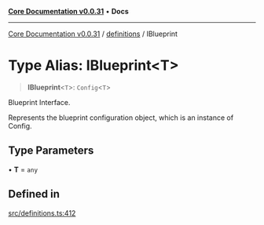 [**Core Documentation v0.0.31**](../../README.md) • **Docs**

***

[Core Documentation v0.0.31](../../modules.md) / [definitions](../README.md) / IBlueprint

# Type Alias: IBlueprint\<T\>

> **IBlueprint**\<`T`\>: `Config`\<`T`\>

Blueprint Interface.

Represents the blueprint configuration object, which is an instance of Config.

## Type Parameters

• **T** = `any`

## Defined in

[src/definitions.ts:412](https://github.com/stonemjs/core/blob/40e6656006329b0d27f05f845f48db22a574f5ce/src/definitions.ts#L412)
